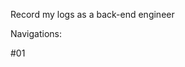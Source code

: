 Record my logs as a back-end engineer

Navigations:

#01 

[theGreatPromotion]: ./TheGreatPromotion.md	"the great solution"



